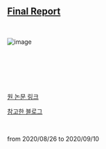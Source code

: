 ## [Final Report](https://github.com/Hyunjun-Bruce-Lee/eKoNLPy_BOK/blob/main/bok_final_report.pdf)

&nbsp;



![image](https://user-images.githubusercontent.com/60064604/147639462-1b2e6909-7675-46fa-80af-e77d387a3272.png)

&nbsp;

&nbsp;

&nbsp;



[원 논문 링크](https://drive.google.com/file/d/1gKCYW1Mbs-Fzqvpt0tX3Zl4i_b7ChUWd/view)

[참고한 블로그](https://blog.naver.com/PostView.nhn?blogId=jjys9047&logNo=221599162443&proxyReferer=https:%2F%2Fwww.google.com%2F)


&nbsp;

from 2020/08/26 to 2020/09/10
